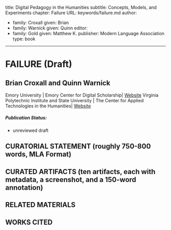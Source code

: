 title: Digital Pedagogy in the Humanities
subtitle: Concepts, Models, and Experiments 
chapter: Failure
URL: keywords/failure.md
author: 
- family: Croxall
  given: Brian
- family: Warnick
  given: Quinn
editor: 
- family: Gold
  given: Matthew K.
publisher: Modern Language Association
type: book
---

# FAILURE (Draft)

## Brian Croxall and Quinn Warnick
Emory University | Emory Center for Digital Scholarship| [Website](http://briancroxall.net)
Virginia Polytechnic Institute and State University | The Center for Applied Technologies in the Humanities| [Website](http://quinnwarnick.com)

##### Publication Status:
* unreviewed draft

## CURATORIAL STATEMENT (roughly 750-800 words, MLA Format)




## CURATED ARTIFACTS (ten artifacts, each with metadata, a screenshot, and a 150-word annotation)

  

## RELATED MATERIALS

## WORKS CITED

  

